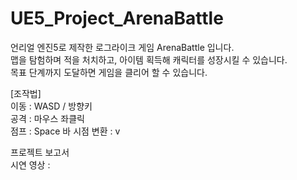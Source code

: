 # UE5_Project_ArenaBattle

언리얼 엔진5로 제작한 로그라이크 게임 ArenaBattle 입니다.  
맵을 탐험하며 적을 처치하고, 아이템 획득해 캐릭터를 성장시킬 수 있습니다.  
목표 단계까지 도달하면 게임을 클리어 할 수 있습니다.    

[조작법]  
이동 : WASD / 방향키  
공격 : 마우스 좌클릭  
점프 : Space 바
시점 변환 : v  

프로젝트 보고서  
시연 영상 : 
